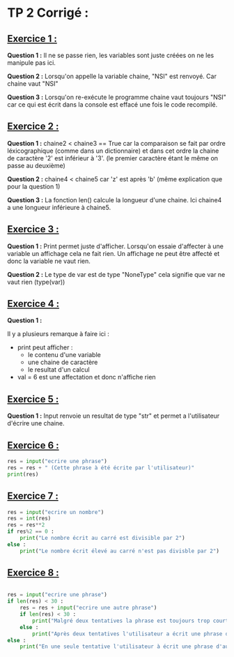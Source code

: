 # TP 2 Corrigé :

<h2><u> Exercice 1 :</h2></u>

**Question 1 :**
Il ne se passe rien, les variables sont juste créées on ne les manipule pas ici.

**Question 2 :**
Lorsqu'on appelle la variable chaine, "NSI" est renvoyé. Car chaine vaut "NSI"

**Question 3 :**
Lorsqu'on re-exécute le programme chaine vaut toujours "NSI" car ce qui est écrit dans la console est effacé une fois le code recompilé.

<h2><u> Exercice 2 :</h2></u>

**Question 1 :**
chaine2 < chaine3 == True car la comparaison se fait par ordre léxicographique (comme dans un dictionnaire) et dans cet ordre la chaine de caractère '2' est inférieur à '3'. (le premier caractère étant le même on passe au deuxième)

**Question 2 :**
chaine4 < chaine5 car 'z' est après 'b' (même explication que pour la question 1)

**Question 3 :**
La fonction len() calcule la longueur d'une chaine. 
Ici chaine4 a une longueur inférieure à chaine5.


<h2><u> Exercice 3 :</h2></u>

**Question 1 :**
Print permet juste d'afficher. Lorsqu'on essaie d'affecter à une variable un affichage cela ne fait rien. Un affichage ne peut être affecté et donc la variable ne vaut rien.

**Question 2 :**
Le type de var est de type "NoneType" cela signifie que var ne vaut rien (type(var))

<h2><u> Exercice 4 :</h2></u>

**Question 1 :**

Il y a plusieurs remarque à faire ici :
- print peut afficher :
  - le contenu d'une variable
  - une chaine de caractère
  - le resultat d'un calcul
- val = 6 est une affectation et donc n'affiche rien

<h2><u> Exercice 5 :</h2></u>

**Question 1 :**
Input renvoie un resultat de type "str" et permet a l'utilisateur d'écrire une chaine. 

<h2><u> Exercice 6 :</h2></u>

```python
res = input("ecrire une phrase")
res = res + " (Cette phrase à été écrite par l'utilisateur)"
print(res)
```

<h2><u> Exercice 7 :</h2></u>

```python
res = input("ecrire un nombre")
res = int(res)
res = res**2
if res%2 == 0 :
    print("Le nombre écrit au carré est divisible par 2")
else : 
    print("Le nombre écrit élevé au carré n'est pas divisble par 2")
```

<h2><u> Exercice 8 :</h2></u>

```python

res = input("ecrire une phrase")
if len(res) < 30 :
    res = res + input("ecrire une autre phrase")
    if len(res) < 30 :
        print("Malgré deux tentatives la phrase est toujours trop courte")
    else :
        print("Après deux tentatives l'utilisateur a écrit une phrase d'au moins 30 caractères")
else :
    print("En une seule tentative l'utilisateur à écrit une phrase d'au moins 30 caractères")
```



